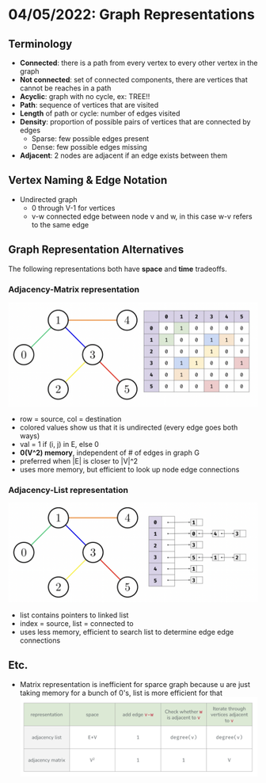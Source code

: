 # 04/05/2022: Graph Representations

## Terminology
- **Connected**: there is a path from every vertex to every other vertex in the graph
- **Not connected**: set of connected components, there are vertices that cannot be reaches in a path 
- **Acyclic**: graph with no cycle, ex: TREE!!
- **Path**: sequence of vertices that are visited 
- **Length** of path or cycle: number of edges visited
- **Density**: proportion of possible pairs of vertices that are connected by edges
    - Sparse: few possible edges present
    - Dense: few possible edges missing
- **Adjacent**: 2 nodes are adjacent if an edge exists between them

## Vertex Naming & Edge Notation
- Undirected graph
    - 0 through V-1 for vertices
    - v-w connected edge between node v and w, in this case w-v refers to the same edge

## Graph Representation Alternatives
The following representations both have **space** and **time** tradeoffs.

### Adjacency-Matrix representation
![img](\Images\graphmatrix.png)
- row = source, col = destination
- colored values show us that it is undirected (every edge goes both ways)
- val = 1 if (i, j) in E, else 0
- **0(V^2) memory**, independent of # of edges in graph G
- preferred when |E| is closer to |V|^2
- uses more memory, but efficient to look up node edge connections

### Adjacency-List representation
![img](\Images\graphlist.png)
- list contains pointers to linked list
- index = source, list = connected to 
- uses less memory, efficient to search list to determine edge edge connections

## Etc.
- Matrix representation is inefficient for sparce graph because u are just taking memory for a bunch of 0's, list is more efficient for that
![img](\Images\graphrep.png)

